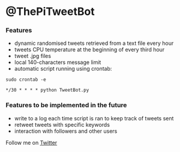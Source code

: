 # @ThePiTweetBot

### Features

- dynamic randomised tweets retrieved from a text file every hour
- tweets CPU temperature at the beginning of every third hour
- tweet .jpg files
- local 140-characters message limit
- automatic script running using crontab:
```
sudo crontab -e

*/30 * * * * python TweetBot.py
```

### Features to be implemented in the future
- write to a log each time script is ran to keep track of tweets sent
- retweet tweets with specific keywords
- interaction with followers and other users

Follow me on [Twitter](https://twitter.com/ThePiTweetBot)
